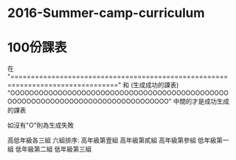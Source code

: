 # 2016-Summer-camp-curriculum

100份課表
================================================================================
在
"================================================================================"
和                           (生成成功的課表)
"OOOOOOOOOOOOOOOOOOOOOOOOOOOOOOOOOOOOOOOOOOOOOOOOOOOOOOOOOOOOOOOOOOOOOOOOOOOOOOOO"
中間的才是成功生成的課表

如沒有"O"則為生成失敗

高低年級各三組
六組排序:
高年級第壹組
高年級第貳組
高年級第參組
低年級第一組
低年級第二組
低年級第三組
